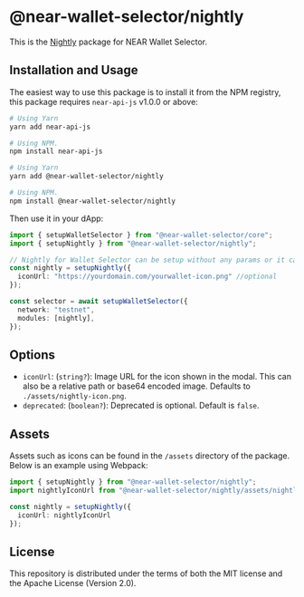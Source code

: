 # @near-wallet-selector/nightly


This is the [Nightly](https://wallet.nightly.app/) package for NEAR Wallet Selector.

## Installation and Usage

The easiest way to use this package is to install it from the NPM registry, this package requires `near-api-js` v1.0.0 or above:

```bash
# Using Yarn
yarn add near-api-js

# Using NPM.
npm install near-api-js
```

```bash
# Using Yarn
yarn add @near-wallet-selector/nightly

# Using NPM.
npm install @near-wallet-selector/nightly
```

Then use it in your dApp:

```ts
import { setupWalletSelector } from "@near-wallet-selector/core";
import { setupNightly } from "@near-wallet-selector/nightly";

// Nightly for Wallet Selector can be setup without any params or it can take one optional param.
const nightly = setupNightly({
  iconUrl: "https://yourdomain.com/yourwallet-icon.png" //optional
});

const selector = await setupWalletSelector({
  network: "testnet",
  modules: [nightly],
});
```

## Options

- `iconUrl`: (`string?`): Image URL for the icon shown in the modal. This can also be a relative path or base64 encoded image. Defaults to `./assets/nightly-icon.png`.
- `deprecated`: (`boolean?`): Deprecated is optional. Default is `false`.

## Assets

Assets such as icons can be found in the `/assets` directory of the package. Below is an example using Webpack:

```ts
import { setupNightly } from "@near-wallet-selector/nightly";
import nightlyIconUrl from "@near-wallet-selector/nightly/assets/nightly.png";

const nightly = setupNightly({
  iconUrl: nightlyIconUrl
});
```

## License

This repository is distributed under the terms of both the MIT license and the Apache License (Version 2.0).
